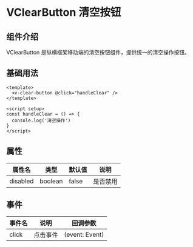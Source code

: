 # VClearButton 清空按钮

## 组件介绍

VClearButton 是纵横框架移动端的清空按钮组件，提供统一的清空操作按钮。

## 基础用法

```vue
<template>
  <v-clear-button @click="handleClear" />
</template>

<script setup>
const handleClear = () => {
  console.log('清空操作')
}
</script>
```

## 属性

| 属性名 | 类型 | 默认值 | 说明 |
|--------|------|--------|------|
| disabled | boolean | false | 是否禁用 |

## 事件

| 事件名 | 说明 | 回调参数 |
|--------|------|----------|
| click | 点击事件 | (event: Event) |
